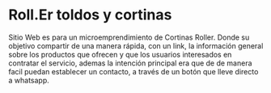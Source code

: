 # Roll.Er toldos y cortinas

Sitio Web es para un microemprendimiento de Cortinas Roller. Donde su objetivo compartir de una manera rápida, con un link, la información general sobre los productos que ofrecen y que los usuarios interesados en contratar el servicio, ademas la intención principal era que de de manera facil puedan establecer un contacto, a través de un botón que lleve directo a whatsapp.
